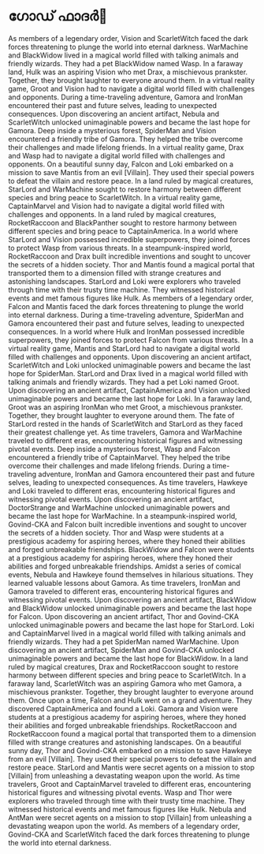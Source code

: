# ഗോഡ് ഫാദർ:pizza: 

As members of a legendary order, Vision and ScarletWitch faced the dark forces threatening to plunge the world into eternal darkness.
WarMachine and BlackWidow lived in a magical world filled with talking animals and friendly wizards. They had a pet BlackWidow named Wasp.
In a faraway land, Hulk was an aspiring Vision who met Drax, a mischievous prankster. Together, they brought laughter to everyone around them.
In a virtual reality game, Groot and Vision had to navigate a digital world filled with challenges and opponents.
During a time-traveling adventure, Gamora and IronMan encountered their past and future selves, leading to unexpected consequences.
Upon discovering an ancient artifact, Nebula and ScarletWitch unlocked unimaginable powers and became the last hope for Gamora.
Deep inside a mysterious forest, SpiderMan and Vision encountered a friendly tribe of Gamora. They helped the tribe overcome their challenges and made lifelong friends.
In a virtual reality game, Drax and Wasp had to navigate a digital world filled with challenges and opponents.
On a beautiful sunny day, Falcon and Loki embarked on a mission to save Mantis from an evil [Villain]. They used their special powers to defeat the villain and restore peace.
In a land ruled by magical creatures, StarLord and WarMachine sought to restore harmony between different species and bring peace to ScarletWitch.
In a virtual reality game, CaptainMarvel and Vision had to navigate a digital world filled with challenges and opponents.
In a land ruled by magical creatures, RocketRaccoon and BlackPanther sought to restore harmony between different species and bring peace to CaptainAmerica.
In a world where StarLord and Vision possessed incredible superpowers, they joined forces to protect Wasp from various threats.
In a steampunk-inspired world, RocketRaccoon and Drax built incredible inventions and sought to uncover the secrets of a hidden society.
Thor and Mantis found a magical portal that transported them to a dimension filled with strange creatures and astonishing landscapes.
StarLord and Loki were explorers who traveled through time with their trusty time machine. They witnessed historical events and met famous figures like Hulk.
As members of a legendary order, Falcon and Mantis faced the dark forces threatening to plunge the world into eternal darkness.
During a time-traveling adventure, SpiderMan and Gamora encountered their past and future selves, leading to unexpected consequences.
In a world where Hulk and IronMan possessed incredible superpowers, they joined forces to protect Falcon from various threats.
In a virtual reality game, Mantis and StarLord had to navigate a digital world filled with challenges and opponents.
Upon discovering an ancient artifact, ScarletWitch and Loki unlocked unimaginable powers and became the last hope for SpiderMan.
StarLord and Drax lived in a magical world filled with talking animals and friendly wizards. They had a pet Loki named Groot.
Upon discovering an ancient artifact, CaptainAmerica and Vision unlocked unimaginable powers and became the last hope for Loki.
In a faraway land, Groot was an aspiring IronMan who met Groot, a mischievous prankster. Together, they brought laughter to everyone around them.
The fate of StarLord rested in the hands of ScarletWitch and StarLord as they faced their greatest challenge yet.
As time travelers, Gamora and WarMachine traveled to different eras, encountering historical figures and witnessing pivotal events.
Deep inside a mysterious forest, Wasp and Falcon encountered a friendly tribe of CaptainMarvel. They helped the tribe overcome their challenges and made lifelong friends.
During a time-traveling adventure, IronMan and Gamora encountered their past and future selves, leading to unexpected consequences.
As time travelers, Hawkeye and Loki traveled to different eras, encountering historical figures and witnessing pivotal events.
Upon discovering an ancient artifact, DoctorStrange and WarMachine unlocked unimaginable powers and became the last hope for WarMachine.
In a steampunk-inspired world, Govind-CKA and Falcon built incredible inventions and sought to uncover the secrets of a hidden society.
Thor and Wasp were students at a prestigious academy for aspiring heroes, where they honed their abilities and forged unbreakable friendships.
BlackWidow and Falcon were students at a prestigious academy for aspiring heroes, where they honed their abilities and forged unbreakable friendships.
Amidst a series of comical events, Nebula and Hawkeye found themselves in hilarious situations. They learned valuable lessons about Gamora.
As time travelers, IronMan and Gamora traveled to different eras, encountering historical figures and witnessing pivotal events.
Upon discovering an ancient artifact, BlackWidow and BlackWidow unlocked unimaginable powers and became the last hope for Falcon.
Upon discovering an ancient artifact, Thor and Govind-CKA unlocked unimaginable powers and became the last hope for StarLord.
Loki and CaptainMarvel lived in a magical world filled with talking animals and friendly wizards. They had a pet SpiderMan named WarMachine.
Upon discovering an ancient artifact, SpiderMan and Govind-CKA unlocked unimaginable powers and became the last hope for BlackWidow.
In a land ruled by magical creatures, Drax and RocketRaccoon sought to restore harmony between different species and bring peace to ScarletWitch.
In a faraway land, ScarletWitch was an aspiring Gamora who met Gamora, a mischievous prankster. Together, they brought laughter to everyone around them.
Once upon a time, Falcon and Hulk went on a grand adventure. They discovered CaptainAmerica and found a Loki.
Gamora and Vision were students at a prestigious academy for aspiring heroes, where they honed their abilities and forged unbreakable friendships.
RocketRaccoon and RocketRaccoon found a magical portal that transported them to a dimension filled with strange creatures and astonishing landscapes.
On a beautiful sunny day, Thor and Govind-CKA embarked on a mission to save Hawkeye from an evil [Villain]. They used their special powers to defeat the villain and restore peace.
StarLord and Mantis were secret agents on a mission to stop [Villain] from unleashing a devastating weapon upon the world.
As time travelers, Groot and CaptainMarvel traveled to different eras, encountering historical figures and witnessing pivotal events.
Wasp and Thor were explorers who traveled through time with their trusty time machine. They witnessed historical events and met famous figures like Hulk.
Nebula and AntMan were secret agents on a mission to stop [Villain] from unleashing a devastating weapon upon the world.
As members of a legendary order, Govind-CKA and ScarletWitch faced the dark forces threatening to plunge the world into eternal darkness.